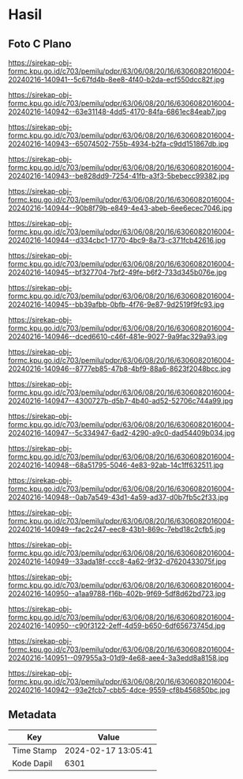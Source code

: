 # Hasil

## Foto C Plano

https://sirekap-obj-formc.kpu.go.id/c703/pemilu/pdpr/63/06/08/20/16/6306082016004-20240216-140941--5c67fd4b-8ee8-4f40-b2da-ecf550dcc82f.jpg

https://sirekap-obj-formc.kpu.go.id/c703/pemilu/pdpr/63/06/08/20/16/6306082016004-20240216-140942--63e31148-4dd5-4170-84fa-6861ec84eab7.jpg

https://sirekap-obj-formc.kpu.go.id/c703/pemilu/pdpr/63/06/08/20/16/6306082016004-20240216-140943--65074502-755b-4934-b2fa-c9dd151867db.jpg

https://sirekap-obj-formc.kpu.go.id/c703/pemilu/pdpr/63/06/08/20/16/6306082016004-20240216-140943--be828dd9-7254-41fb-a3f3-5bebecc99382.jpg

https://sirekap-obj-formc.kpu.go.id/c703/pemilu/pdpr/63/06/08/20/16/6306082016004-20240216-140944--90b8f79b-e849-4e43-abeb-6ee6ecec7046.jpg

https://sirekap-obj-formc.kpu.go.id/c703/pemilu/pdpr/63/06/08/20/16/6306082016004-20240216-140944--d334cbc1-1770-4bc9-8a73-c371fcb42616.jpg

https://sirekap-obj-formc.kpu.go.id/c703/pemilu/pdpr/63/06/08/20/16/6306082016004-20240216-140945--bf327704-7bf2-49fe-b6f2-733d345b076e.jpg

https://sirekap-obj-formc.kpu.go.id/c703/pemilu/pdpr/63/06/08/20/16/6306082016004-20240216-140945--bb39afbb-0bfb-4f76-9e87-9d2519f9fc93.jpg

https://sirekap-obj-formc.kpu.go.id/c703/pemilu/pdpr/63/06/08/20/16/6306082016004-20240216-140946--dced6610-c46f-481e-9027-9a9fac329a93.jpg

https://sirekap-obj-formc.kpu.go.id/c703/pemilu/pdpr/63/06/08/20/16/6306082016004-20240216-140946--8777eb85-47b8-4bf9-88a6-8623f2048bcc.jpg

https://sirekap-obj-formc.kpu.go.id/c703/pemilu/pdpr/63/06/08/20/16/6306082016004-20240216-140947--4300727b-d5b7-4b40-ad52-52706c744a99.jpg

https://sirekap-obj-formc.kpu.go.id/c703/pemilu/pdpr/63/06/08/20/16/6306082016004-20240216-140947--5c334947-6ad2-4290-a9c0-dad54409b034.jpg

https://sirekap-obj-formc.kpu.go.id/c703/pemilu/pdpr/63/06/08/20/16/6306082016004-20240216-140948--68a51795-5046-4e83-92ab-14c1ff632511.jpg

https://sirekap-obj-formc.kpu.go.id/c703/pemilu/pdpr/63/06/08/20/16/6306082016004-20240216-140948--0ab7a549-43d1-4a59-ad37-d0b7fb5c2f33.jpg

https://sirekap-obj-formc.kpu.go.id/c703/pemilu/pdpr/63/06/08/20/16/6306082016004-20240216-140949--fac2c247-eec8-43b1-869c-7ebd18c2cfb5.jpg

https://sirekap-obj-formc.kpu.go.id/c703/pemilu/pdpr/63/06/08/20/16/6306082016004-20240216-140949--33ada18f-ccc8-4a62-9f32-d7620433075f.jpg

https://sirekap-obj-formc.kpu.go.id/c703/pemilu/pdpr/63/06/08/20/16/6306082016004-20240216-140950--a1aa9788-f16b-402b-9f69-5df8d62bd723.jpg

https://sirekap-obj-formc.kpu.go.id/c703/pemilu/pdpr/63/06/08/20/16/6306082016004-20240216-140950--c90f3122-2eff-4d59-b650-6df65673745d.jpg

https://sirekap-obj-formc.kpu.go.id/c703/pemilu/pdpr/63/06/08/20/16/6306082016004-20240216-140951--097955a3-01d9-4e68-aee4-3a3edd8a8158.jpg

https://sirekap-obj-formc.kpu.go.id/c703/pemilu/pdpr/63/06/08/20/16/6306082016004-20240216-140942--93e2fcb7-cbb5-4dce-9559-cf8b456850bc.jpg


## Metadata

| Key        | Value               |
| ---------- | ------------------- |
| Time Stamp | 2024-02-17 13:05:41 |
| Kode Dapil | 6301                |



